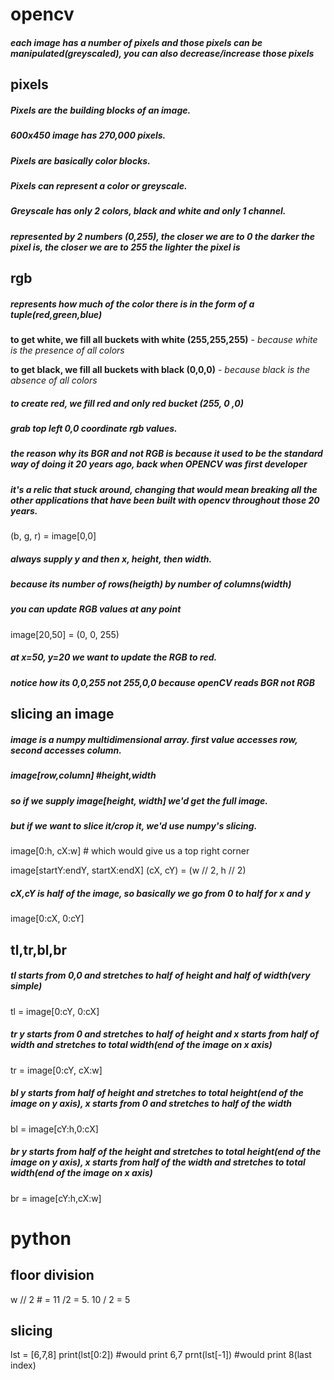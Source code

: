 # opencv

##### each image has a number of pixels and those pixels can be manipulated(greyscaled), you can also decrease/increase those pixels

## pixels

##### Pixels are the building blocks of an image.
##### 600x450 image has 270,000 pixels.
##### Pixels are basically color blocks.
##### Pixels can represent a color or greyscale.
##### Greyscale has only 2 colors, black and white and only 1 channel.
##### represented by 2 numbers (0,255), the closer we are to 0 the darker the pixel is, the closer we are to 255 the lighter the pixel is

## rgb

##### represents how much of the color there is in the form of a tuple(red,green,blue)
**to get white, we fill all buckets with white (255,255,255)** - *because white is the presence of all colors*

**to get black, we fill all buckets with black (0,0,0)** - *because black is the absence of all colors*
##### to create red, we fill red and only red bucket (255, 0 ,0)

##### grab top left 0,0 coordinate rgb values.
##### the reason why its BGR and not RGB is because it used to be the standard way of doing it 20 years ago, back when OPENCV was first developer
##### it's a relic that stuck around, changing that would mean breaking all the other applications that have been built with opencv throughout those 20 years.
(b, g, r) = image[0,0]

##### always supply y and then x, height, then width.
##### because its number of rows(heigth) by number of columns(width)

##### you can update RGB values at any point
image[20,50] = (0, 0, 255)
##### at x=50, y=20 we want to update the RGB to red.
##### notice how its 0,0,255 not 255,0,0 because openCV reads BGR not RGB


## slicing an image
##### image is a numpy multidimensional array. first value accesses row, second accesses column.
##### image[row,column] #height,width
##### so if we supply image[height, width] we'd get the full image.
##### but if we want to slice it/crop it, we'd use numpy's slicing.
image[0:h, cX:w] # which would give us a top right corner

image[startY:endY, startX:endX]
(cX, cY) = (w // 2, h // 2)
##### cX,cY is half of the image, so basically we go from 0 to half for x and y
image[0:cX, 0:cY]


## tl,tr,bl,br
##### tl starts from 0,0 and stretches to half of height and half of width(very simple)
tl = image[0:cY, 0:cX]
##### tr y starts from 0 and stretches to half of height and x starts from half of width and stretches to total width(end of the image on x axis)
tr = image[0:cY, cX:w]
##### bl y starts from half of height and stretches to total height(end of the image on y axis), x starts from 0 and stretches to half of the width
bl = image[cY:h,0:cX]
##### br y starts from half of the height and stretches to total height(end of the image on y axis), x starts from half of the width and stretches to total width(end of the image on x axis)
br = image[cY:h,cX:w]



# python
## floor division

w // 2 # = 11 /2 = 5. 10 / 2 = 5

## slicing

lst = [6,7,8]
print(lst[0:2]) #would print 6,7
prnt(lst[-1]) #would print 8(last index)

